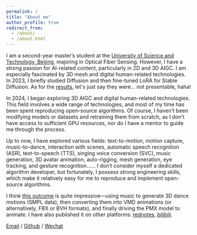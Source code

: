 ```yaml
---
permalink: /
title: "About me"
author_profile: true
redirect_from: 
  - /about/
  - /about.html
---
```


I am a second-year master’s student at the [University of Science and Technology, Beijing](https://www.ustb.edu.cn/), majoring in Optical Fiber Sensing. However, I have a strong passion for AI-related content, particularly in 2D and 3D AIGC.  I am especially fascinated by 3D mesh and digital human-related technologies.
In 2023, I briefly studied Diffusion and then fine-tuned LoRA for Stable Diffusion. As for the [results](https://github.com/RuiqingTang/sd_lora_study), let's just say they were... not presentable, haha!

In 2024, I began exploring 3D AIGC and digital human-related technologies. This field involves a wide range of technologies, and most of my time has been spent reproducing open-source algorithms. Of course, I haven’t been modifying models or datasets and retraining them from scratch, as I don’t have access to sufficient GPU resources, nor do I have a mentor to guide me through the process.

Up to now, I have explored various fields: text-to-motion, motion capture, music-to-dance, interaction with scenes, automatic speech recognition (ASR), text-to-speech (TTS), singing voice conversion (SVC), music generation, 3D avatar animation, auto-rigging, mesh generation, eye tracking, and gesture recognition......
I don’t consider myself a dedicated algorithm developer, but fortunately, I possess strong engineering skills, which make it relatively easy for me to reproduce and implement open-source algorithms.

I think [this outcome](https://youtu.be/z8XGXPcp_5k?si=hWQLo2531hkO04-N) is quite impressive—using music to generate 3D dance motions (SMPL data), then converting them into VMD animations (or alternatively, FBX or BVH formats), and finally driving the PMX model to animate. I have also published it on other platforms: [rednotes](https://www.xiaohongshu.com/discovery/item/67cbdd36000000000e005416?source=webshare&xhsshare=pc_web&xsec_token=ABT23s92SHRGg6EHT0gRCOq_UYBaztvinbD5yuVOpyJJs=&xsec_source=pc_share), [bilibili](https://www.bilibili.com/video/BV1DS99Y2Ei8/?share_source=copy_web&vd_source=2cb3b7dea2b9d6e5fd1c199158d16e4f).

[Email](mailto:tangruiqing123@gmail.com) / [Github](https://github.com/RuiqingTang) / [Wechat](../images/wechat.png) 

